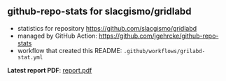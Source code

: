 ## github-repo-stats for slacgismo/gridlabd

- statistics for repository https://github.com/slacgismo/gridlabd
- managed by GitHub Action: https://github.com/jgehrcke/github-repo-stats
- workflow that created this README: `.github/workflows/grilabd-stat.yml`

**Latest report PDF**: [report.pdf](https://github.com/slacgismo/ghrs-data/raw/main/slacgismo/gridlabd/latest-report/report.pdf)

